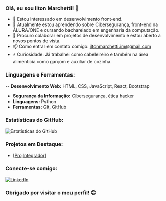 ### Olá, eu sou Ilton Marchetti! 👋

- 👀 Estou interessado em desenvolvimento front-end.
- 🌱 Atualmente estou aprendendo sobre Cibersegurança, front-end na ALURA/ONE e cursando bacharelado em engenharia da computação.
- 💞️ Procuro colaborar em projetos de desenvolvimento e estou aberto a novos pontos de vista.
- 📫 Como entrar em contato comigo: iltonmarchetti.im@gmail.com
- ⚡ Curiosidade: Já trabalhei como cabeleireiro e também na área alimentícia como garçom e auxiliar de cozinha.

### Linguagens e Ferramentas:
-- **Desenvolvimento Web:** HTML, CSS, JavaScript, React, Bootstrap
- **Segurança da Informação:** Cibersegurança, ética hacker
- **Linguagens:** Python
- **Ferramentas:** Git, GitHub


### Estatísticas do GitHub:
![Estatísticas do GitHub](https://github-readme-stats.vercel.app/api?username=marthons&show_icons=true&theme=radical)

### Projetos em Destaque:
- [[ProjIntegrador](https://github.com/marthons/ProjIntegrador)]

### Conecte-se comigo:
[![LinkedIn](https://img.shields.io/badge/LinkedIn-IltonMarchetti-blue)](https://www.linkedin.com/in/ilton-franklen-martins-marchetti-958788b5/)

### Obrigado por visitar o meu perfil! 😊
